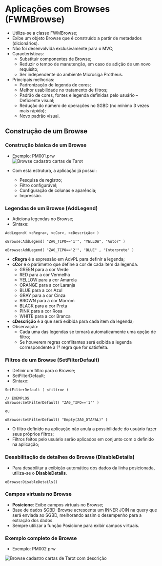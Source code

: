 # Aplicações com Browses (FWMBrowse)
- Utiliza-se a classe FWMBrowse;
-  Exibe um objeto Browse que é construído a partir de metadados (dicionários).
- Não foi desenvolvida exclusivamente para o MVC;
- Características:
  - Substituir componentes de Browse;
  - Reduzir o tempo de manutenção, em caso de adição de um novo requisito;
  - Ser independente do ambiente Microsiga Protheus.
- Principais melhorias:
  - Padronização de legenda de cores;
  - Melhor usabilidade no tratamento de filtros;
  - Padrão de cores, fontes e legenda definidas pelo usuário – Deficiente visual;
  - Redução do número de operações no SGBD (no mínimo 3 vezes mais rápido);
  - Novo padrão visual.

## Construção de um Browse
### Construção básica de um Browse
- Exemplo: PM001.prw<br>
![Browse cadastro cartas de Tarot](imagem1.PNG)

- Com esta estrutura, a aplicação já possui:
  - Pesquisa de registro;
  - Filtro configurável;
  - Configuração de colunas e aparência;
  - Impressão.

###  Legendas de um Browse (AddLegend)
- Adiciona legendas no Browse;
- Sintaxe:
  
```
AddLegend( <cRegra>, <cCor>, <cDescrição> )
```

```
oBrowse:AddLegend( "ZA0_TIPO=='1'", "YELLOW", "Autor" )

oBrowse:AddLegend( "ZA0_TIPO=='2'", "BLUE" , "Interprete" )
```

  - **cRegra** é a expressão em AdvPL para definir a legenda;
  - **cCor** é o parâmetro que define a cor de cada item da legenda.
    - GREEN para a cor Verde
    - RED para a cor Vermelha
    - YELLOW para a cor Amarela
    - ORANGE para a cor Laranja
    - BLUE para a cor Azul 
    - GRAY para a cor Cinza
    - BROWN para a cor Marrom
    - BLACK para a cor Preta
    - PINK para a cor Rosa
    - WHITE para a cor Branca
  - **cDescrição** é a que será exibida para cada item da legenda;
  - Observação:
    - Cada uma das legendas se tornará automaticamente uma opção de filtro;
    - Se houverem regras conflitantes será exibida a legenda correspondente à 1ª regra que for satisfeita.

### Filtros de um Browse (SetFilterDefault)
- Definir um filtro para o Browse;
- SetFilterDefault;
- Sintaxe:

```
SetFilterDefault ( <filtro> )
```

```
// EXEMPLOS
oBrowse:SetFilterDefault( "ZA0_TIPO=='1'" )

ou

oBrowse:SetFilterDefault( "Empty(ZA0_DTAFAL)" )
```

- O filtro definido na aplicação não anula a possibilidade do usuário fazer seus próprios filtros;
- Filtros feitos pelo usuário serão aplicados em conjunto com o definido na aplicação;

### Desabilitação de detalhes do Browse (DisableDetails)
- Para desabilitar a exibição automática dos dados da linha posicionada, utiliza-se o **DisableDetails**.

```
oBrowse:DisableDetails()
```

### Campos virtuais no Browse
- **Posicione**: Exibe campos virtuais no Browse;
- Base de dados SGBD: Browse acrescenta um INNER JOIN na query que será enviada ao SGBD, melhorando assim o desempenho para a extração dos dados.
-  Sempre utilizar a função Posicione para exibir campos virtuais.

### Exemplo completo de Browse
- Exemplo: PM002.prw

![Browse cadastro cartas de Tarot com descrição](imagem2.PNG)
